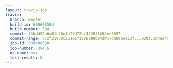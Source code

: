 ```yaml
---
layout: travis-job
travis:
  branch: master
  build-id: 609608584
  build-number: 394
  commit: f3bdd92a6a01c20e4e77d72bc1f2631b51ee3697
  commit-range: c72f21950c251e1f1808888b84dfc7ddb05ee13f...020a53d4ed4b6be7599cfdf08577a3b34ff0a693
  job-id: 609608590
  job-number: 394.6
  os-name: osx
  test-result: 0
---
```

